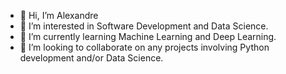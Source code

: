 - 👋 Hi, I’m Alexandre
- 👀 I’m interested in Software Development and Data Science.
- 🌱 I’m currently learning Machine Learning and Deep Learning.
- 💞️ I’m looking to collaborate on any projects involving Python development and/or Data Science.

